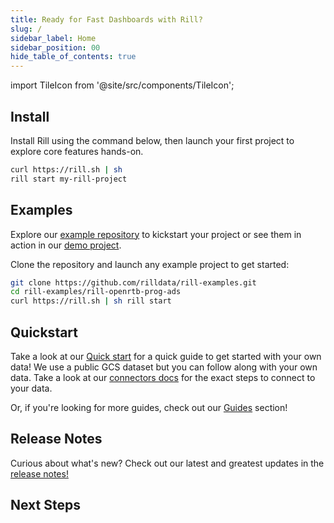 ```yaml
---
title: Ready for Fast Dashboards with Rill?
slug: /
sidebar_label: Home
sidebar_position: 00
hide_table_of_contents: true
---
```


import TileIcon from '@site/src/components/TileIcon';

## Install 
Install Rill using the command below, then launch your first project to explore core features hands-on.

```bash
curl https://rill.sh | sh
rill start my-rill-project
```

<!-- <img src = 'https://storage.googleapis.com/prod-cdn.rilldata.com/docs/rill_hero.gif' class='rounded-gif' />
<br /> -->

##  Examples

Explore our [example repository](https://github.com/rilldata/rill-examples/) to kickstart your project or see them in action in our [demo project](https://ui.rilldata.com/demo).

<div className="tile-icon-grid">
<TileIcon
  header="Programmatic Ads / OpenRTB"
  content="Bidstream data for programmatic advertisers to optimize pricing strategies and improve campaign performance."
  link="https://ui.rilldata.com/demo/rill-openrtb-prog-ads/explore/auction_explore"
  target="_blank"
  rel="noopener noreferrer"
  linkLabel="Explore Demo"
  githubLink="https://github.com/rilldata/rill-examples/tree/main/rill-openrtb-prog-ads"
  walkthroughLink="/guides/openrtb-analytics"
/>
<TileIcon
  header="GitHub Analytics"
  content="Analyze GitHub activity to understand codebase activity, contributor productivity, and commit patterns."
  link="https://ui.rilldata.com/demo/rill-github-analytics/explore/mcp_servers_commits_explore?tr=rill-YTD&grain=week"
  target="_blank"
  rel="noopener noreferrer"
  linkLabel="Explore Demo"
  githubLink="https://github.com/rilldata/rill-examples/tree/main/rill-github-analytics"
  walkthroughLink="/guides/github-analytics"
/>
<TileIcon
  header="Cost Monitoring"
  content="Cloud infrastructure data merged with customer data to analyze bottlenecks and find efficiencies."
  link="https://ui.rilldata.com/demo/rill-cost-monitoring/explore/metrics_margin_explore"
  target="_blank"
  rel="noopener noreferrer"
  linkLabel="Explore Demo"
  githubLink="https://github.com/rilldata/rill-examples/tree/main/rill-cost-monitoring"
  walkthroughLink="/guides/cost-monitoring-analytics"
/>
<TileIcon
  header="Tutorial Project"
  content="A comprehensive tutorial project with working examples — perfect reference for newer features."
  link="https://ui.rilldata.com/demo/my-rill-tutorial/explore/advanced_explore?tr=P30D"
  target="_blank"
  rel="noopener noreferrer"
  linkLabel="Explore Demo"
  githubLink="https://github.com/rilldata/rill-examples/tree/main/my-rill-tutorial"
  walkthroughLink="/guides/rill-basics/launch"
/>
<TileIcon
  header="App Engagement"
  content="Conversion dataset for marketers and product teams to analyze funnel steps and user behavior."
  link="https://ui.rilldata.com/demo/rill-app-engagement/explore/mobile_events_explore"
  target="_blank"
  rel="noopener noreferrer"
  linkLabel="Explore Demo"
  githubLink="https://github.com/rilldata/rill-examples/tree/main/rill-app-engagement"
/>
<TileIcon
  header="Podcasting"
  content="Podcast analytics for creators and platforms to track engagement and episode performance."
  link="https://ui.rilldata.com/demo/sample-podcast-project/canvas/amplify"
  target="_blank"
  rel="noopener noreferrer"
  linkLabel="Explore Demo"
  githubLink="https://github.com/rilldata/rill-examples/tree/main/sample-podcast-project"
/>
</div>


Clone the repository and launch any example project to get started:

```bash
git clone https://github.com/rilldata/rill-examples.git
cd rill-examples/rill-openrtb-prog-ads
curl https://rill.sh | sh rill start
```

## Quickstart

Take a look at our [Quick start](get-started/get-started.md) for a quick guide to get started with your own data! We use a public GCS dataset but you can follow along with your own data. Take a look at our [connectors docs](/reference/connectors/) for the exact steps to connect to your data.

Or, if you're looking for more guides, check out our [Guides](/guides/) section!



## Release Notes

Curious about what's new? Check out our latest and greatest updates in the [release notes!](https://docs.rilldata.com/notes)



## Next Steps

<div className="tile-icon-grid">
<TileIcon
  header="Connect Sources"
  content="Connect to your data sources and start ingesting data into Rill for analysis."
  link="/reference/connectors/"
/>
<TileIcon
  header="Last Mile ETL"
  content="Transform and prepare your data with Rill's powerful ETL capabilities."
  link="/build/models/"
/>
<TileIcon
  header="Create Metrics Layer"
  content="Build a metrics layer to define key business metrics and KPIs."
  link="/build/metrics-view/"
/>
<TileIcon
  header="Explore Data"
  content="Use Rill's interactive data exploration tools to discover insights."
  link="/explore/dashboard-101"
/>
<TileIcon
  header="Embed Dashboard"
  content="Embed Rill dashboards into your applications and workflows."
  link="/integrate/embedding/"
/>
<TileIcon
  header="Manage Users"
  content="Set up user management and access controls for your Rill projects."
  link="/manage/user-management/"
/>
<TileIcon
  header="Deploy to Cloud"
  content="Deploy your Rill project to production and share with your team."
  link="/deploy/deploy-dashboard/"
/>
<TileIcon
  header="See Demo Project"
  content="Explore our demo projects to see Rill in action with real data."
  link="https://ui.rilldata.com/demo"
  target="_blank"
  rel="noopener noreferrer"
/>
</div>